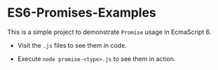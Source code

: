 # ES6-Promises-Examples

This is a simple project to demonstrate `Promise` usage in EcmaScript 6.

- Visit the `.js` files to see them in code.

- Execute `node promise-<type>.js` to see them in action.

